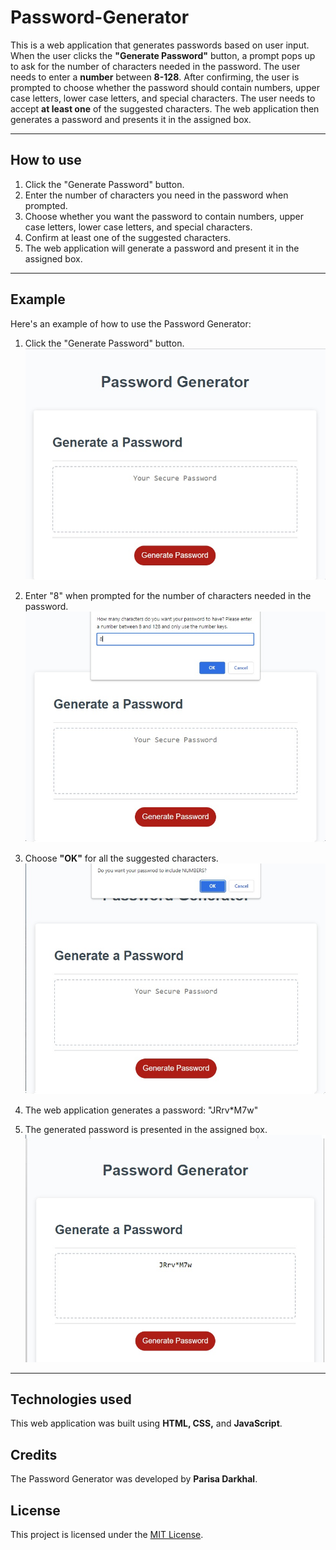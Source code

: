# Password-Generator

This is a web application that generates passwords based on user input. When the user clicks the **"Generate Password"** button, a prompt pops up to ask for the number of characters needed in the password. The user needs to enter a **number** between **8-128**. After confirming, the user is prompted to choose whether the password should contain numbers, upper case letters, lower case letters, and special characters. The user needs to accept **at least one** of the suggested characters. The web application then generates a password and presents it in the assigned box.

---

## How to use

1. Click the "Generate Password" button.
2. Enter the number of characters you need in the password when prompted.
3. Choose whether you want the password to contain numbers, upper case letters, lower case letters, and special characters.
4. Confirm at least one of the suggested characters.
5. The web application will generate a password and present it in the assigned box.

---

## Example

Here's an example of how to use the Password Generator:

1. Click the "Generate Password" button.
   ![Click Butoon](./images/button.jpg)

2. Enter "8" when prompted for the number of characters needed in the password.
   ![Passwork Length](./images/length.jpg)

3. Choose **"OK"** for all the suggested characters.
   ![OPtions](./images/options.jpg)

4. The web application generates a password: "JRrv\*M7w"
5. The generated password is presented in the assigned box.
   ![Generated Password](./images/result.jpg)

---

## Technologies used

This web application was built using **HTML, CSS,** and **JavaScript**.

## Credits

The Password Generator was developed by **Parisa Darkhal**.

## License

This project is licensed under the <u>MIT License</u>.
